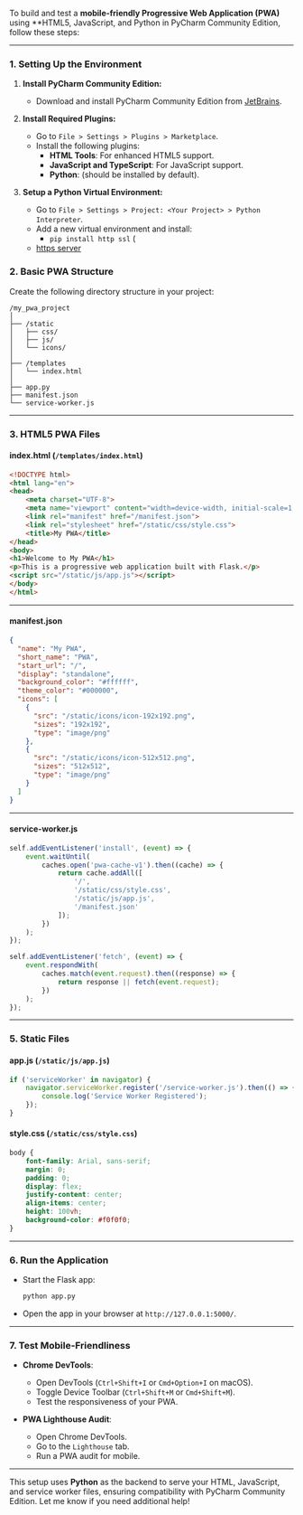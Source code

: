 To build and test a **mobile-friendly Progressive Web Application (PWA)** using **HTML5, JavaScript, 
and Python in PyCharm Community Edition, follow these steps:

---

### **1. Setting Up the Environment**

1. **Install PyCharm Community Edition:**
    - Download and install PyCharm Community Edition from [JetBrains](https://www.jetbrains.com/pycharm/).

2. **Install Required Plugins:**
    - Go to `File > Settings > Plugins > Marketplace`.
    - Install the following plugins:
        - **HTML Tools**: For enhanced HTML5 support.
        - **JavaScript and TypeScript**: For JavaScript support.
        - **Python**: (should be installed by default).

3. **Setup a Python Virtual Environment:**
    - Go to `File > Settings > Project: <Your Project> > Python Interpreter`.
    - Add a new virtual environment and install:
        -  `pip install http ssl` (
    - [https server ](https-server.md)


### **2. Basic PWA Structure**

Create the following directory structure in your project:

```
/my_pwa_project
│
├── /static
│   ├── css/
│   ├── js/
│   └── icons/
│
├── /templates
│   └── index.html
│
├── app.py
├── manifest.json
└── service-worker.js
```

---


### **3. HTML5 PWA Files**

#### **index.html** (`/templates/index.html`)

```html
<!DOCTYPE html>
<html lang="en">
<head>
    <meta charset="UTF-8">
    <meta name="viewport" content="width=device-width, initial-scale=1.0">
    <link rel="manifest" href="/manifest.json">
    <link rel="stylesheet" href="/static/css/style.css">
    <title>My PWA</title>
</head>
<body>
<h1>Welcome to My PWA</h1>
<p>This is a progressive web application built with Flask.</p>
<script src="/static/js/app.js"></script>
</body>
</html>
```

---

#### **manifest.json**

```json
{
  "name": "My PWA",
  "short_name": "PWA",
  "start_url": "/",
  "display": "standalone",
  "background_color": "#ffffff",
  "theme_color": "#000000",
  "icons": [
    {
      "src": "/static/icons/icon-192x192.png",
      "sizes": "192x192",
      "type": "image/png"
    },
    {
      "src": "/static/icons/icon-512x512.png",
      "sizes": "512x512",
      "type": "image/png"
    }
  ]
}
```

---

#### **service-worker.js**

```javascript
self.addEventListener('install', (event) => {
    event.waitUntil(
        caches.open('pwa-cache-v1').then((cache) => {
            return cache.addAll([
                '/',
                '/static/css/style.css',
                '/static/js/app.js',
                '/manifest.json'
            ]);
        })
    );
});

self.addEventListener('fetch', (event) => {
    event.respondWith(
        caches.match(event.request).then((response) => {
            return response || fetch(event.request);
        })
    );
});
```

---

### **5. Static Files**

#### **app.js** (`/static/js/app.js`)

```javascript
if ('serviceWorker' in navigator) {
    navigator.serviceWorker.register('/service-worker.js').then(() => {
        console.log('Service Worker Registered');
    });
}
```

#### **style.css** (`/static/css/style.css`)

```css
body {
    font-family: Arial, sans-serif;
    margin: 0;
    padding: 0;
    display: flex;
    justify-content: center;
    align-items: center;
    height: 100vh;
    background-color: #f0f0f0;
}
```

---

### **6. Run the Application**

- Start the Flask app:
  ```bash
  python app.py
  ```
- Open the app in your browser at `http://127.0.0.1:5000/`.

---

### **7. Test Mobile-Friendliness**

- **Chrome DevTools**:
    - Open DevTools (`Ctrl+Shift+I` or `Cmd+Option+I` on macOS).
    - Toggle Device Toolbar (`Ctrl+Shift+M` or `Cmd+Shift+M`).
    - Test the responsiveness of your PWA.

- **PWA Lighthouse Audit**:
    - Open Chrome DevTools.
    - Go to the `Lighthouse` tab.
    - Run a PWA audit for mobile.

---

This setup uses **Python** as the backend to serve your HTML, JavaScript, and service worker files, ensuring
compatibility with PyCharm Community Edition. Let me know if you need additional help!